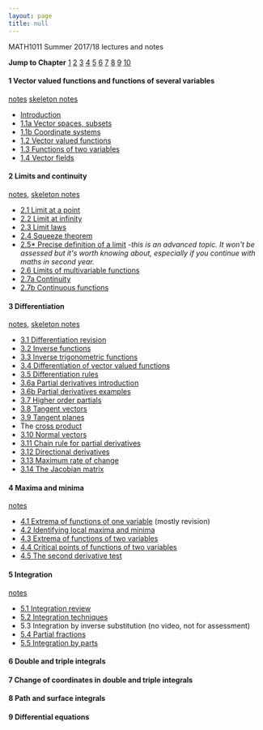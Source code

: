 ```yaml
---
layout: page
title: null
---
```



MATH1011 Summer 2017/18 lectures and notes

**Jump to Chapter** [1](#1) [2](#2) [3](#3) [4](#4) [5](#5) [6](#6) [7](#7) [8](#8) [9](#9) [10](#10)



#### <a name="1"> 1 Vector valued functions and functions of several variables</a>
[notes](chapter_1.pdf)
[skeleton notes](https://lms.uwa.edu.au/bbcswebdav/courses/MATH1011_TS-SUMM-B_2018/notes/Chapter%201%20skeleton.pdf)

* [Introduction](https://youtu.be/OoBpM5HwtYw)
* [1.1a Vector spaces, subsets](https://youtu.be/YcVnLtSYOZs)
* [1.1b Coordinate systems](https://youtu.be/gM97bfPQ9wY) 
* [1.2 Vector valued functions](https://youtu.be/LA_1EPJmaus)
* [1.3 Functions of two variables](https://youtu.be/EtXb3PEvIy0)
* [1.4 Vector fields](https://youtu.be/5LNFVxciDgg)

#### <a name="2">2 Limits and continuity</a>

[notes](https://lms.uwa.edu.au/bbcswebdav/courses/MATH1011_TS-SUMM-B_2018/notes/Chapter%202.pdf),
[skeleton notes](https://lms.uwa.edu.au/bbcswebdav/courses/MATH1011_TS-SUMM-B_2018/notes/Chapter%202%20sk.pdf)

* [2.1 Limit at a point](https://youtu.be/CtEHBLknOII)
* [2.2 Limit at infinity](https://youtu.be/RRx776aN1ug)
* [2.3 Limit laws](https://youtu.be/k1jGXw5-UNg)
* [2.4 Squeeze theorem](https://youtu.be/IK7A0xbDDwM)
* [2.5* Precise definition of a limit](https://youtu.be/bA_8yHA4puQ) *-this is an advanced topic. It won't be assessed but it's worth knowing about, especially if you continue with maths in second year.*
* [2.6 Limits of multivariable functions](https://youtu.be/XLxRLJZbfIA)
* [2.7a Continuity](https://youtu.be/FtXv1dYRra8)
* [2.7b Continuous functions](https://youtu.be/Y94S8ZJZFuU)


#### <a name="3"> 3 Differentiation </a>
[notes](https://lms.uwa.edu.au/bbcswebdav/courses/MATH1011_TS-SUMM-B_2018/notes/Chapter%203.pdf),
[skeleton notes](https://lms.uwa.edu.au/bbcswebdav/courses/MATH1011_TS-SUMM-B_2018/notes/Chapter%203%20sk.pdf)

* [3.1 Differentiation revision](https://youtu.be/1Un4FBZEZXk)
* [3.2 Inverse functions](https://youtu.be/bPT3ugXhH1g)
* [3.3 Inverse trigonometric functions](https://youtu.be/urlB1o56llQ)
* [3.4 Differentiation of vector valued functions](https://youtu.be/yEBcGWHV4rs)
* [3.5 Differentiation rules](https://youtu.be/riBZSDCF04k)
* [3.6a Partial derivatives introduction](https://youtu.be/FFoxfuKNbLM)
* [3.6b Partial derivatives examples](https://youtu.be/3SchiSS726c)
* [3.7 Higher order partials](https://youtu.be/j8-SuSaDraM)
* [3.8 Tangent vectors](https://youtu.be/4G1dassrTlQ)
* [3.9 Tangent planes](https://youtu.be/AoDzOlvR5k0)
* The [cross product](https://youtu.be/LwypkwqazUA)
* [3.10 Normal vectors](https://youtu.be/aOOoPpzxfGQ)
* [3.11 Chain rule for partial derivatives](https://youtu.be/Gzi6GhMFVYU)
* [3.12 Directional derivatives](https://youtu.be/c0KtKjNLXWs)
* [3.13 Maximum rate of change](https://youtu.be/zjPWpOp3gsE)
* [3.14 The Jacobian matrix](https://youtu.be/HmPqZSjOCJw)

#### <a name="4"> 4 Maxima and minima </a>

[notes](https://lms.uwa.edu.au/bbcswebdav/courses/MATH1011_TS-SUMM-B_2018/notes/Chapter%204.pdf)

* [4.1 Extrema of functions of one variable](https://youtu.be/C0tv4vmr87A) (mostly revision)
* [4.2 Identifying local maxima and minima](https://youtu.be/RvtuTsi3E7E)
* [4.3 Extrema of functions of two variables](https://youtu.be/ZH-cgQ741tY)
* [4.4 Critical points of functions of two variables](https://youtu.be/Y5HOV0uTVHc)
* [4.5 The second derivative test](https://youtu.be/dy3jukdNxE8)


#### <a name="5"> 5 Integration </a>

[notes](https://lms.uwa.edu.au/bbcswebdav/courses/MATH1011_TS-SUMM-B_2018/notes/Chapter%205.pdf)

* [5.1 Integration review](https://youtu.be/Fo-g_mF2sQ8)
* [5.2 Integration techniques](https://youtu.be/qu4KL-UF8Rw)
* 5.3 Integration by inverse substitution (no video, not for assessment)
* [5.4 Partial fractions](https://youtu.be/IZuLXtf68W8)
* [5.5 Integration by parts](https://youtu.be/8E9gblpOMEE)

#### <a name="6"> 6 Double and triple integrals </a>

#### <a name="7"> 7 Change of coordinates in double and triple integrals </a>

#### <a name="8"> 8 Path and surface integrals </a>

#### <a name="9"> 9 Differential equations </a>


